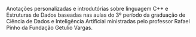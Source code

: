 Anotações personalizadas e introdutórias sobre linguagem C++ e Estruturas de Dados baseadas nas aulas do 3º período da graduação de Ciência de Dados e Inteligência Artificial ministradas pelo professor Rafael Pinho da Fundação Getulio Vargas.
